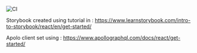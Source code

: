 ![CI](https://github.com/NunoMore/Pokemon-App/workflows/CI/badge.svg)

Storybook created using tutorial in : https://www.learnstorybook.com/intro-to-storybook/react/en/get-started/

Apolo client set using : https://www.apollographql.com/docs/react/get-started/
